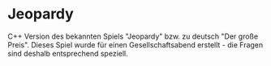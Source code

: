# Jeopardy
C++ Version des bekannten Spiels "Jeopardy" bzw. zu deutsch "Der große Preis". Dieses Spiel wurde für einen Gesellschaftsabend erstellt - die Fragen sind deshalb entsprechend speziell.
